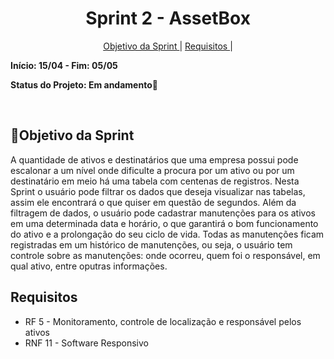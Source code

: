 <h1 align="center"> Sprint 2 - AssetBox </h1>
<p align="center">
  <a href="#objetivo">Objetivo da Sprint </a> |
  <a href="#objetivo">Requisitos </a> |
</p>

**Início: 15/04 - Fim: 05/05**

**Status do Projeto: Em andamento🚧**

</br>

<span id="objetivo">
  
## 📌Objetivo da Sprint
A quantidade de ativos e destinatários que uma empresa possui pode escalonar a um nível onde dificulte a procura por um ativo ou por um destinatário em meio há uma tabela com centenas de registros. Nesta Sprint o usuário pode filtrar os dados que deseja visualizar nas tabelas, assim ele encontrará o que quiser em questão de segundos.
Além da filtragem de dados, o usuário pode cadastrar manutenções para os ativos em uma determinada data e horário, o que garantirá o bom funcionamento do ativo e a prolongação do seu ciclo de vida. Todas as manutenções ficam registradas em um histórico de manutenções, ou seja, o usuário tem controle sobre as manutenções: onde ocorreu, quem foi o responsável, em qual ativo, entre oputras informações.

 ## Requisitos
 - RF 5 - Monitoramento, controle de localização e responsável pelos ativos
 - RNF 11 - Software Responsivo
